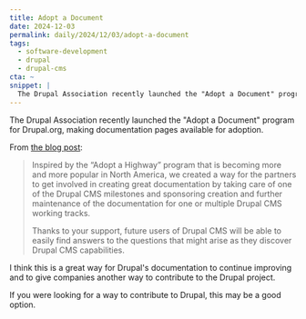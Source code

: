 ```yaml
---
title: Adopt a Document
date: 2024-12-03
permalink: daily/2024/12/03/adopt-a-document
tags:
  - software-development
  - drupal
  - drupal-cms
cta: ~
snippet: |
  The Drupal Association recently launched the "Adopt a Document" program for Drupal.org, making documentation pages available for adoption.
---
```


The Drupal Association recently launched the "Adopt a Document" program for Drupal.org, making documentation pages available for adoption.

From [the blog post](https://www.drupal.org/about/starshot/blog/adopt-a-document-new-program-to-bring-drupal-documentation-to-the-next-level):

> Inspired by the “Adopt a Highway” program that is becoming more and more popular in North America, we created a way for the partners to get involved in creating great documentation by taking care of one of the Drupal CMS milestones and sponsoring creation and further maintenance of the documentation for one or multiple Drupal CMS working tracks.
>
> Thanks to your support, future users of Drupal CMS will be able to easily find answers to the questions that might arise as they discover Drupal CMS capabilities.

I think this is a great way for Drupal's documentation to continue improving and to give companies another way to contribute to the Drupal project.

If you were looking for a way to contribute to Drupal, this may be a good option.
